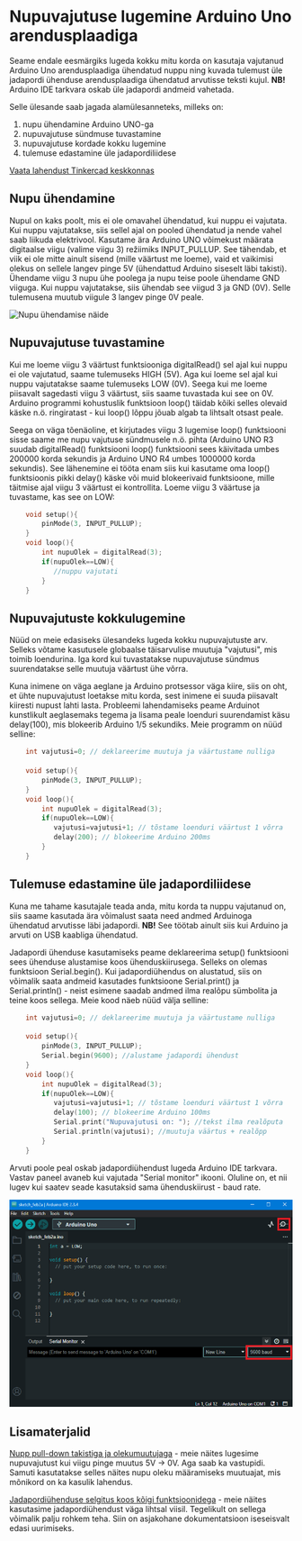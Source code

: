 # Nupuvajutuse lugemine Arduino Uno arendusplaadiga

Seame endale eesmärgiks lugeda kokku mitu korda on kasutaja vajutanud Arduino Uno arendusplaadiga ühendatud nuppu ning kuvada tulemust üle jadapordi ühenduse arendusplaadiga ühendatud arvutisse teksti kujul. **NB!** Arduino IDE tarkvara oskab üle jadapordi andmeid vahetada. 

Selle ülesande saab jagada alamülesanneteks, milleks on:

1. nupu ühendamine Arduino UNO-ga
2. nupuvajutuse sündmuse tuvastamine
3. nupuvajutuse kordade kokku lugemine
4. tulemuse edastamine üle jadapordiliidese

[Vaata lahendust Tinkercad keskkonnas](https://www.tinkercad.com/things/dHP2XfOs5vp-nupu-naide?sharecode=jzB2TWMdpPlzkOqoctD38mrp9T9ty2W0vcmSFo8u6xI)

## Nupu ühendamine
Nupul on kaks poolt, mis ei ole omavahel ühendatud, kui nuppu ei vajutata. Kui nuppu vajutatakse, siis sellel ajal on pooled ühendatud ja nende vahel saab liikuda elektrivool.
Kasutame ära Arduino UNO võimekust määrata digitaalse viigu (valime viigu 3) režiimiks INPUT_PULLUP. See tähendab, et viik ei ole mitte ainult sisend (mille väärtust me loeme), vaid et vaikimisi olekus on sellele langev pinge 5V (ühendattud Arduino siseselt läbi takisti). 
Ühendame viigu 3 nupu ühe poolega ja nupu teise poole ühendame GND viiguga. Kui nuppu vajutatakse, siis ühendab see viigud 3 ja GND (0V). Selle tulemusena muutub viigule 3 langev pinge 0V peale.

![Nupu ühendamise näide](./meedia/ühendus_nupp.png)

## Nupuvajutuse tuvastamine
Kui me loeme viigu 3 väärtust funktsiooniga digitalRead() sel ajal kui nuppu ei ole vajutatud, saame tulemuseks HIGH (5V). Aga kui loeme sel ajal kui nuppu vajutatakse saame tulemuseks LOW (0V). 
Seega kui me loeme piisavalt sagedasti viigu 3 väärtust, siis saame tuvastada kui see on 0V. Arduino programmi kohustuslik funktsioon loop() täidab kõiki selles olevaid käske n.ö. ringiratast - kui loop() lõppu jõuab algab ta lihtsalt otsast peale. 

Seega on väga tõenäoline, et kirjutades viigu 3 lugemise loop() funktsiooni sisse saame me nupu vajutuse sündmusele n.ö. pihta (Arduino UNO R3 suudab digitalRead() funktsiooni loop() funktsiooni sees käivitada umbes 200000 korda sekundis ja Arduino UNO R4 umbes 1000000 korda sekundis). See lähenemine ei tööta enam siis kui kasutame oma loop() funktsioonis pikki delay() käske või muid blokeerivaid funktsioone, mille täitmise ajal viigu 3 väärtust ei kontrollita. Loeme viigu 3 väärtuse ja tuvastame, kas see on LOW:
~~~cpp
    void setup(){
        pinMode(3, INPUT_PULLUP);
    }
    void loop(){
        int nupuOlek = digitalRead(3);
        if(nupuOlek==LOW){
           //nuppu vajutati 
        }
    }
~~~
## Nupuvajutuste kokkulugemine
Nüüd on meie edasiseks ülesandeks lugeda kokku nupuvajutuste arv. Selleks võtame kasutusele globaalse täisarvulise muutuja "vajutusi", mis toimib loendurina. Iga kord kui tuvastatakse nupuvajutuse sündmus suurendatakse selle muutuja väärtust ühe võrra. 

Kuna inimene on väga aeglane ja Arduino protsessor väga kiire, siis on oht, et ühte nupuvajutust loetakse mitu korda, sest inimene ei suuda piisavalt kiiresti nupust lahti lasta. Probleemi lahendamiseks peame Arduinot kunstlikult aeglasemaks tegema ja lisama peale loenduri suurendamist käsu delay(100), mis blokeerib Arduino 1/5 sekundiks. Meie programm on nüüd selline:
~~~cpp
    int vajutusi=0; // deklareerime muutuja ja väärtustame nulliga

    void setup(){
        pinMode(3, INPUT_PULLUP);
    }
    void loop(){
        int nupuOlek = digitalRead(3);
        if(nupuOlek==LOW){
           vajutusi=vajutusi+1; // tõstame loenduri väärtust 1 võrra
           delay(200); // blokeerime Arduino 200ms 
        }
    }
~~~

## Tulemuse edastamine üle jadapordiliidese
Kuna me tahame kasutajale teada anda, mitu korda ta nuppu vajutanud on, siis saame kasutada ära võimalust saata need andmed Arduinoga ühendatud arvutisse läbi jadapordi.  **NB!** See töötab ainult siis kui Arduino ja arvuti on USB kaabliga ühendatud.

Jadapordi ühenduse kasutamiseks peame deklareerima setup() funktsiooni sees ühenduse alustamise koos ühenduskiirusega. Selleks on olemas funktsioon Serial.begin(). Kui jadapordiühendus on alustatud, siis on võimalik saata andmeid kasutades funktsioone Serial.print() ja Serial.println() - neist esimene saadab andmed ilma realõpu sümbolita ja teine koos sellega. Meie kood näeb nüüd välja selline:
~~~cpp
    int vajutusi=0; // deklareerime muutuja ja väärtustame nulliga

    void setup(){
        pinMode(3, INPUT_PULLUP);
        Serial.begin(9600); //alustame jadapordi ühendust
    }
    void loop(){
        int nupuOlek = digitalRead(3);
        if(nupuOlek==LOW){
           vajutusi=vajutusi+1; // tõstame loenduri väärtust 1 võrra
           delay(100); // blokeerime Arduino 100ms
           Serial.print("Nupuvajutusi on: "); //tekst ilma realõputa
           Serial.println(vajutusi); //muutuja väärtus + realõpp
        }
    }
~~~

Arvuti poole peal oskab jadapordiühendust lugeda Arduino IDE tarkvara. Vastav paneel avaneb kui vajutada "Serial monitor" ikooni. Oluline on, et nii lugev kui saatev seade kasutaksid sama ühenduskiirust - baud rate.

![Arduino IDE - Serial Monitor](./meedia/IDE_serial.png)

## Lisamaterjalid
[Nupp pull-down takistiga ja olekumuutujaga](https://docs.arduino.cc/built-in-examples/digital/Button/) - meie näites lugesime nupuvajutust kui viigu pinge muutus 5V -> 0V. Aga saab ka vastupidi. Samuti kasutatakse selles näites nupu oleku määramiseks muutuajat, mis mõnikord on ka kasulik lahendus.

[Jadapordiühenduse selgitus koos kõigi funktsioonidega](https://docs.arduino.cc/language-reference/en/functions/communication/serial/) - meie näites kasutasime jadapordiühendust väga lihtsal viisil. Tegelikult on sellega võimalik palju rohkem teha. Siin on asjakohane dokumentatsioon iseseisvalt edasi uurimiseks.